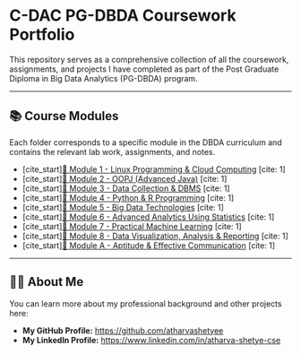 # C-DAC PG-DBDA Coursework Portfolio

This repository serves as a comprehensive collection of all the coursework, assignments, and projects I have completed as part of the Post Graduate Diploma in Big Data Analytics (PG-DBDA) program.

---

## 📚 Course Modules

Each folder corresponds to a specific module in the DBDA curriculum and contains the relevant lab work, assignments, and notes.

* [cite_start][📁 Module 1 - Linux Programming & Cloud Computing](./module_1_LinuxProgrammingAndCloudC.../) [cite: 1]
* [cite_start][📁 Module 2 - OOPJ (Advanced Java)](./module_2_OOPJ8/) [cite: 1]
* [cite_start][📁 Module 3 - Data Collection & DBMS](./module_3_DataCollectionAndDBMS/) [cite: 1]
* [cite_start][📁 Module 4 - Python & R Programming](./module_4_PythonProgrammingAndR.Pro.../) [cite: 1]
* [cite_start][📁 Module 5 - Big Data Technologies](./module_5_BigDataTechnologies/) [cite: 1]
* [cite_start][📁 Module 6 - Advanced Analytics Using Statistics](./module_6_AdvancedAnalyticsUsingStatis.../) [cite: 1]
* [cite_start][📁 Module 7 - Practical Machine Learning](./module_7_PracticalMachineLearning/) [cite: 1]
* [cite_start][📁 Module 8 - Data Visualization, Analysis & Reporting](./module_8_DataVisualizationAnalysisAnd.../) [cite: 1]
* [cite_start][📁 Module A - Aptitude & Effective Communication](./module_a_AptitudeAndEffectiveCommun.../) [cite: 1]

---

## 🧑‍💻 About Me

You can learn more about my professional background and other projects here:

* **My GitHub Profile:** https://github.com/atharvashetyee
* **My LinkedIn Profile:** https://www.linkedin.com/in/atharva-shetye-cse

